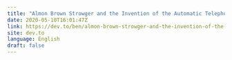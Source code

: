 ```yaml
---
title: "Almon Brown Strowger and the Invention of the Automatic Telephone Exchange"
date: 2020-05-10T16:01:47Z
link: https://dev.to/ben/almon-brown-strowger-and-the-invention-of-the-automatic-telephone-exchange-3961?utm_medium=RSS&utm_source=news.12bit.vn
site: dev.to
language: English
draft: false
---
```

